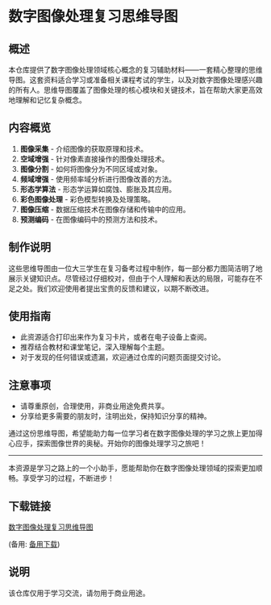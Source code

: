 # 数字图像处理复习思维导图

## 概述

本仓库提供了数字图像处理领域核心概念的复习辅助材料——一套精心整理的思维导图。这套资料适合学习或准备相关课程考试的学生，以及对数字图像处理感兴趣的所有人。思维导图覆盖了图像处理的核心模块和关键技术，旨在帮助大家更高效地理解和记忆复杂概念。

## 内容概览

1. **图像采集** - 介绍图像的获取原理和技术。
2. **空域增强** - 针对像素直接操作的图像处理技术。
3. **图像分割** - 如何将图像分为不同区域或对象。
4. **频域增强** - 使用频率域分析进行图像改善的方法。
5. **形态学算法** - 形态学运算如腐蚀、膨胀及其应用。
6. **彩色图像处理** - 彩色模型转换及处理策略。
7. **图像压缩** - 数据压缩技术在图像存储和传输中的应用。
8. **预测编码** - 在图像编码中的预测方法和技术。

## 制作说明

这些思维导图由一位大三学生在复习备考过程中制作，每一部分都力图简洁明了地展示关键知识点。尽管经过仔细校对，但由于个人理解和表达的局限，可能存在不足之处。我们欢迎使用者提出宝贵的反馈和建议，以期不断改进。

## 使用指南

- 此资源适合打印出来作为复习卡片，或者在电子设备上查阅。
- 推荐结合教材和课堂笔记，深入理解每个主题。
- 对于发现的任何错误或遗漏，欢迎通过仓库的问题页面提交讨论。

## 注意事项

- 请尊重原创，合理使用，非商业用途免费共享。
- 分享给更多需要的朋友时，注明出处，保持知识分享的精神。

通过这份思维导图，希望能助力每一位学习者在数字图像处理的学习之旅上更加得心应手，探索图像世界的奥秘。开始你的图像处理学习之旅吧！

---

本资源是学习之路上的一个小助手，愿能帮助你在数字图像处理领域的探索更加顺畅。享受学习的过程，不断进步！

## 下载链接
[数字图像处理复习思维导图](https://pan.quark.cn/s/7a3205617f79) 

(备用: [备用下载](https://pan.baidu.com/s/1IgL3HTKZlmxy1ClSouKAcA?pwd=1234))

## 说明

该仓库仅用于学习交流，请勿用于商业用途。
